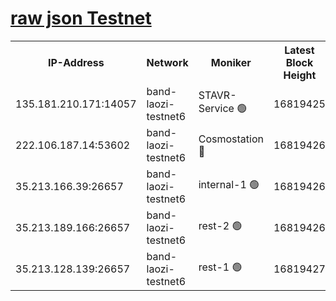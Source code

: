 
[raw json Testnet](https://rpc-check.bandt.stavr.tech/bandt/rpcbandt_result.json)
=

<table><tr><th>IP-Address</th><th>Network</th><th>Moniker</th><th>Latest Block Height</th><th>Earliest Block Height</th><th>Catching Up</th><th>Tx Index</th><th>Voting Power</th><th>Scan Time</th></tr><tr><td>135.181.210.171:14057</td><td>band-laozi-testnet6</td><td>STAVR-Service 🟢</td><td>16819425</td><td>15322501</td><td>False</td><td>on</td><td>0</td><td>2024-03-15T18:11:35.142667541UTC</td></tr><tr><td>222.106.187.14:53602</td><td>band-laozi-testnet6</td><td>Cosmostation 🔴</td><td>16819426</td><td>16668001</td><td>False</td><td>on</td><td>2203686</td><td>2024-03-15T18:11:36.516272336UTC</td></tr><tr><td>35.213.166.39:26657</td><td>band-laozi-testnet6</td><td>internal-1 🟢</td><td>16819426</td><td>16719426</td><td>False</td><td>on</td><td>0</td><td>2024-03-15T18:11:37.417323515UTC</td></tr><tr><td>35.213.189.166:26657</td><td>band-laozi-testnet6</td><td>rest-2 🟢</td><td>16819426</td><td>16719426</td><td>False</td><td>on</td><td>0</td><td>2024-03-15T18:11:38.327039702UTC</td></tr><tr><td>35.213.128.139:26657</td><td>band-laozi-testnet6</td><td>rest-1 🟢</td><td>16819427</td><td>16719427</td><td>False</td><td>on</td><td>0</td><td>2024-03-15T18:11:39.193737669UTC</td></tr></table>
